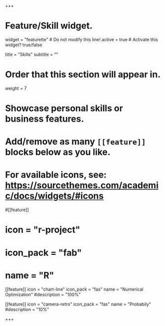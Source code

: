 +++
# Feature/Skill widget.
widget = "featurette"  # Do not modify this line!
active = true  # Activate this widget? true/false

title = "Skills"
subtitle = ""

# Order that this section will appear in.
weight = 7

# Showcase personal skills or business features.
# 
# Add/remove as many `[[feature]]` blocks below as you like.
# 
# For available icons, see: https://sourcethemes.com/academic/docs/widgets/#icons

#[[feature]]
 # icon = "r-project"
 # icon_pack = "fab"
 # name = "R"
  
[[feature]]
  icon = "chart-line"
  icon_pack = "fas"
  name = "Numerical Optimization"
  #description = "100%"  
  
[[feature]]
  icon = "camera-retro"
  icon_pack = "fas"
  name = "Probabily"
  #description = "10%"

+++
